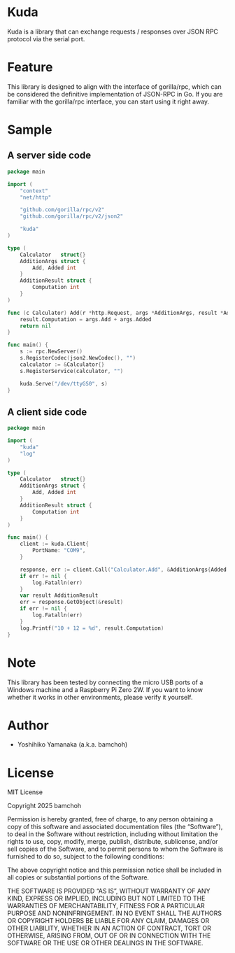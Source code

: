 # Kuda

Kuda is a library that can exchange requests / responses over JSON RPC protocol via the serial port.

# Feature

This library is designed to align with the interface of gorilla/rpc, which can be considered the definitive implementation of JSON-RPC in Go. If you are familiar with the gorilla/rpc interface, you can start using it right away.

# Sample

## A server side code

```go
package main

import (
	"context"
	"net/http"

	"github.com/gorilla/rpc/v2"
	"github.com/gorilla/rpc/v2/json2"

	"kuda"
)

type (
	Calculator   struct{}
	AdditionArgs struct {
		Add, Added int
	}
	AdditionResult struct {
		Computation int
	}
)

func (c Calculator) Add(r *http.Request, args *AdditionArgs, result *AdditionResult) error {
	result.Computation = args.Add + args.Added
	return nil
}

func main() {
	s := rpc.NewServer()
	s.RegisterCodec(json2.NewCodec(), "")
	calculator := &Calculator{}
	s.RegisterService(calculator, "")

	kuda.Serve("/dev/ttyGS0", s)
}
```

## A client side code

```go
package main

import (
	"kuda"
	"log"
)

type (
	Calculator   struct{}
	AdditionArgs struct {
		Add, Added int
	}
	AdditionResult struct {
		Computation int
	}
)

func main() {
	client := kuda.Client{
		PortName: "COM9",
	}

	response, err := client.Call("Calculator.Add", &AdditionArgs{Added: 10, Add: 12})
	if err != nil {
		log.Fatalln(err)
	}
	var result AdditionResult
	err = response.GetObject(&result)
	if err != nil {
		log.Fatalln(err)
	}
	log.Printf("10 + 12 = %d", result.Computation)
}
```

# Note

This library has been tested by connecting the micro USB ports of a Windows machine and a Raspberry Pi Zero 2W. If you want to know whether it works in other environments, please verify it yourself.

# Author

- Yoshihiko Yamanaka (a.k.a. bamchoh)

# License

MIT License

Copyright 2025 bamchoh

Permission is hereby granted, free of charge, to any person obtaining a copy of this software and associated documentation files (the “Software”), to deal in the Software without restriction, including without limitation the rights to use, copy, modify, merge, publish, distribute, sublicense, and/or sell copies of the Software, and to permit persons to whom the Software is furnished to do so, subject to the following conditions:

The above copyright notice and this permission notice shall be included in all copies or substantial portions of the Software.

THE SOFTWARE IS PROVIDED “AS IS”, WITHOUT WARRANTY OF ANY KIND, EXPRESS OR IMPLIED, INCLUDING BUT NOT LIMITED TO THE WARRANTIES OF MERCHANTABILITY, FITNESS FOR A PARTICULAR PURPOSE AND NONINFRINGEMENT. IN NO EVENT SHALL THE AUTHORS OR COPYRIGHT HOLDERS BE LIABLE FOR ANY CLAIM, DAMAGES OR OTHER LIABILITY, WHETHER IN AN ACTION OF CONTRACT, TORT OR OTHERWISE, ARISING FROM, OUT OF OR IN CONNECTION WITH THE SOFTWARE OR THE USE OR OTHER DEALINGS IN THE SOFTWARE.
